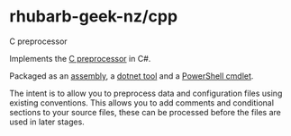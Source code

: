 # rhubarb-geek-nz/cpp
C preprocessor

Implements the [C preprocessor](https://en.wikipedia.org/wiki/C_preprocessor) in C#.

Packaged as an [assembly](CPreProcessor/README.md), a [dotnet tool](cpp/README.md) and a [PowerShell cmdlet](PowerShell/README.md).

The intent is to allow you to preprocess data and configuration files using existing conventions. This allows you to add comments and conditional sections to your source files, these can be processed before the files are used in later stages.
